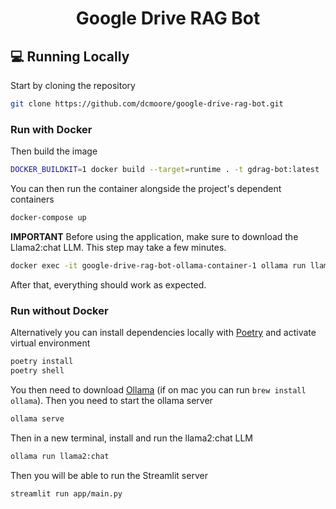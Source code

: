 <h1 align="center">
Google Drive RAG Bot
</h1>

## 💻 Running Locally

Start by cloning the repository

```bash
git clone https://github.com/dcmoore/google-drive-rag-bot.git
```

### Run with Docker

Then build the image

```bash
DOCKER_BUILDKIT=1 docker build --target=runtime . -t gdrag-bot:latest
```

You can then run the container alongside the project's dependent containers

```bash
docker-compose up
```

**IMPORTANT** Before using the application, make sure to download the Llama2:chat LLM. This step may take a few minutes.

```bash
docker exec -it google-drive-rag-bot-ollama-container-1 ollama run llama2:chat
```

After that, everything should work as expected.

### Run without Docker

Alternatively you can install dependencies locally with [Poetry](https://python-poetry.org/) and activate virtual environment

```bash
poetry install
poetry shell
```

You then need to download [Ollama](https://ollama.com/) (if on mac you can run `brew install ollama`). Then you need to start the ollama server

```bash
ollama serve
```

Then in a new terminal, install and run the llama2:chat LLM

```bash
ollama run llama2:chat
```

Then you will be able to run the Streamlit server

```bash
streamlit run app/main.py
```
